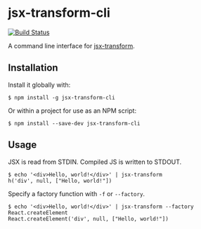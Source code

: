 # jsx-transform-cli

[![Build Status](https://travis-ci.org/wildlyinaccurate/jsx-transform-cli.svg?branch=master)](https://travis-ci.org/wildlyinaccurate/jsx-transform-cli)

A command line interface for [jsx-transform](https://github.com/alexmingoia/jsx-transform).

## Installation

Install it globally with:

```
$ npm install -g jsx-transform-cli
```

Or within a project for use as an NPM script:

```
$ npm install --save-dev jsx-transform-cli
```

## Usage

JSX is read from STDIN. Compiled JS is written to STDOUT.

```
$ echo '<div>Hello, world!</div>' | jsx-transform
h('div', null, ["Hello, world!"])
```

Specify a factory function with `-f` or `--factory`.

```
$ echo '<div>Hello, world!</div>' | jsx-transform --factory React.createElement
React.createElement('div', null, ["Hello, world!"])
```
